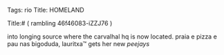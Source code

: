 Tags: rio
Title: HOMELAND
  
Title:# ( rambling 46f46083-iZZJ76 )  
  
into longing source where the carvalhal hq is now located. praia e pizza e pau nas bigoduda, lauritxa™ gets her new _peejays_  
